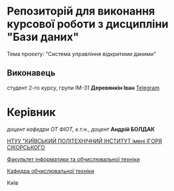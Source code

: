 
# Репозиторій для виконання курсової роботи з дисципліни "Бази даних"

Тема проєкту: "Система управління відкритими даними"

## Виконавець
студент 2-го курсу, групи ІМ-31 **Деревянкін Іван** [Telegram](https://t.me/ukrustacean)

# Керівник
*доцент кафедри ОТ ФІОТ, к.т.н., доцент*<span padding-right:5em></span> **Андрій БОЛДАК** 

[НТУУ "КИЇВСЬКИЙ ПОЛІТЕХНІЧНИЙ ІНСТИТУТ імені ІГОРЯ СІКОРСЬКОГО](https://kpi.ua/)

[Факультет інформатики та обчислювальної техніки](https://fiot.kpi.ua/)

[Кафедра обчислювальної техніки](https://comsys.kpi.ua/)

Київ
